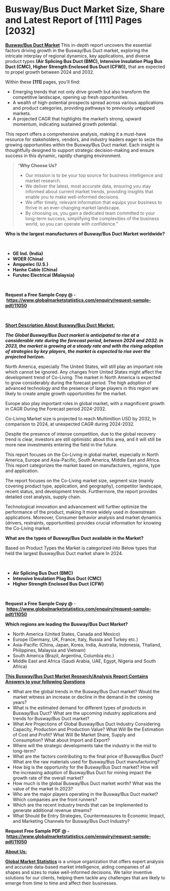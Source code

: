 <h1>Busway/Bus Duct Market Size, Share and Latest Report of [111] Pages [2032]</h1>
<p><a href="https://www.globalmarketstatistics.com/market-reports/busway-bus-duct-market-11050"><strong>Busway/Bus Duct Market</strong></a> This in-depth report uncovers the essential factors driving growth in the Busway/Bus Duct market, exploring the intricate interplay of regional dynamics, key applications, and diverse product types <strong>(Air Splicing Bus Duct (BMC), Intensive Insulation Plug Bus Duct (CMC), Higher Strength Enclosed Bus Duct (CFW)),</strong> that are expected to propel growth between 2024 and 2032.</p>
<p>Within these <strong>[111]</strong> pages, you'll find:</p>
<ul>
<li>Emerging trends that not only drive growth but also transform the competitive landscape, opening up fresh opportunities.</li>
<li>A wealth of high-potential prospects spread across various applications and product categories, providing pathways to previously untapped markets.</li>
<li>A projected CAGR that highlights the market&rsquo;s strong, upward momentum, indicating sustained growth potential.</li>
</ul>
<p>This report offers a comprehensive analysis, making it a must-have resource for stakeholders, vendors, and industry leaders eager to seize the growing opportunities within the Busway/Bus Duct market. Each insight is thoughtfully designed to support strategic decision-making and ensure success in this dynamic, rapidly changing environment.</p>
<blockquote class="">
<p>&ldquo;<strong>Why Choose Us? </strong></p>
<ul>
<li>Our mission is to be your top source for business intelligence and market research.</li>
<li>We deliver the latest, most accurate data, ensuring you stay informed about current market trends, providing insights that enable you to make well-informed decisions.</li>
<li>We offer timely, relevant information that equips your business to thrive in an ever-changing market landscape.</li>
<li>By choosing us, you gain a dedicated team committed to your long-term success, simplifying the complexities of the business world, so you can operate with confidence.&rdquo;</li>
</ul>
</blockquote>
<p><strong>Who is the largest manufacturers of Busway/Bus Duct Market worldwide?</strong></p>
<p>&nbsp;</p>
<ul>
<li><strong>GE Ind. (India)</strong></li>
<li><strong>WOER (China)</strong></li>
<li><strong>Amppelec (U.S.)</strong></li>
<li><strong>Hanhe Cable (China)</strong></li>
<li><strong>Furutec Electrical (Malaysia)</strong></li>
</ul>
<p>&nbsp;</p>
<p><strong>Request a Free Sample Copy @ -&nbsp;</strong><a href="https://www.globalmarketstatistics.com/enquiry/request-sample-pdf/11050"><strong>https://www.globalmarketstatistics.com/enquiry/request-sample-pdf/11050</strong></a></p>
<p>&nbsp;</p>
<p><strong><u>Short Description About Busway/Bus Duct Market:</u></strong></p>
<p><strong><em>The Global Busway/Bus Duct market is anticipated to rise at a considerable rate during the forecast period, between 2024 and 2032. In 2023, the market is growing at a steady rate and with the rising adoption of strategies by key players, the market is expected to rise over the projected horizon.</em></strong></p>
<p>North America, especially The United States, will still play an important role which cannot be ignored. Any changes from United States might affect the development trend of Co-Living. The market in North America is expected to grow considerably during the forecast period. The high adoption of advanced technology and the presence of large players in this region are likely to create ample growth opportunities for the market.</p>
<p>Europe also play important roles in global market, with a magnificent growth in CAGR During the Forecast period 2024-2032.</p>
<p>Co-Living Market size is projected to reach Multimillion USD by 2032, In comparison to 2024, at unexpected CAGR during 2024-2032.</p>
<p>Despite the presence of intense competition, due to the global recovery trend is clear, investors are still optimistic about this area, and it will still be more new investments entering the field in the future.</p>
<p>This report focuses on the Co-Living in global market, especially in North America, Europe and Asia-Pacific, South America, Middle East and Africa. This report categorizes the market based on manufacturers, regions, type and application.</p>
<p>The report focuses on the Co-Living market size, segment size (mainly covering product type, application, and geography), competitor landscape, recent status, and development trends. Furthermore, the report provides detailed cost analysis, supply chain.</p>
<p>Technological innovation and advancement will further optimize the performance of the product, making it more widely used in downstream applications. Moreover, Consumer behavior analysis and market dynamics (drivers, restraints, opportunities) provides crucial information for knowing the Co-Living market.</p>
<p><strong>What are the types of Busway/Bus Duct available in the Market?</strong></p>
<p>Based on Product Types the Market is categorized into Below types that held the largest Busway/Bus Duct market share In 2024.</p>
<p>&nbsp;</p>
<ul>
<li><strong>Air Splicing Bus Duct (BMC)</strong></li>
<li><strong>Intensive Insulation Plug Bus Duct (CMC)</strong></li>
<li><strong>Higher Strength Enclosed Bus Duct (CFW)</strong></li>
</ul>
<p>&nbsp;</p>
<p><strong>Request a Free Sample Copy @</strong>&nbsp;-&nbsp;<a href="https://www.globalmarketstatistics.com/enquiry/request-sample-pdf/11050"><strong>https://www.globalmarketstatistics.com/enquiry/request-sample-pdf/11050</strong></a></p>
<p><strong>Which regions are leading the Busway/Bus Duct Market?</strong></p>
<ul>
<li>North America (United States, Canada and Mexico)</li>
<li>Europe (Germany, UK, France, Italy, Russia and Turkey etc.)</li>
<li>Asia-Pacific (China, Japan, Korea, India, Australia, Indonesia, Thailand, Philippines, Malaysia and Vietnam)</li>
<li>South America (Brazil, Argentina, Columbia etc.)</li>
<li>Middle East and Africa (Saudi Arabia, UAE, Egypt, Nigeria and South Africa)</li>
</ul>
<p><strong><u>This Busway/Bus Duct Market Research/Analysis Report Contains Answers to your following Questions</u></strong></p>
<ul>
<li>What are the global trends in the Busway/Bus Duct market? Would the market witness an increase or decline in the demand in the coming years?</li>
<li>What is the estimated demand for different types of products in Busway/Bus Duct? What are the upcoming industry applications and trends for Busway/Bus Duct market?</li>
<li>What Are Projections of Global Busway/Bus Duct Industry Considering Capacity, Production and Production Value? What Will Be the Estimation of Cost and Profit? What Will Be Market Share, Supply and Consumption? What about Import and Export?</li>
<li>Where will the strategic developments take the industry in the mid to long-term?</li>
<li>What are the factors contributing to the final price of Busway/Bus Duct? What are the raw materials used for Busway/Bus Duct manufacturing?</li>
<li>How big is the opportunity for the Busway/Bus Duct market? How will the increasing adoption of Busway/Bus Duct for mining impact the growth rate of the overall market?</li>
<li>How much is the global Busway/Bus Duct market worth? What was the value of the market In 2023?</li>
<li>Who are the major players operating in the Busway/Bus Duct market? Which companies are the front runners?</li>
<li>Which are the recent industry trends that can be implemented to generate additional revenue streams?</li>
<li>What Should Be Entry Strategies, Countermeasures to Economic Impact, and Marketing Channels for Busway/Bus Duct Industry?</li>
</ul>
<p><strong>Request Free Sample PDF @ -&nbsp;</strong><a href="https://www.globalmarketstatistics.com/enquiry/request-sample-pdf/11050"><strong>https://www.globalmarketstatistics.com/enquiry/request-sample-pdf/11050</strong></a></p>
<p><strong><u>About Us:</u></strong></p>
<p><a href="https://www.globalmarketstatistics.com/"><strong>Global Market Statistics</strong></a>&nbsp;is a unique organization that offers expert analysis and accurate data-based market intelligence, aiding companies of all shapes and sizes to make well-informed decisions. We tailor inventive solutions for our clients, helping them tackle any challenges that are likely to emerge from time to time and affect their businesses.</p>